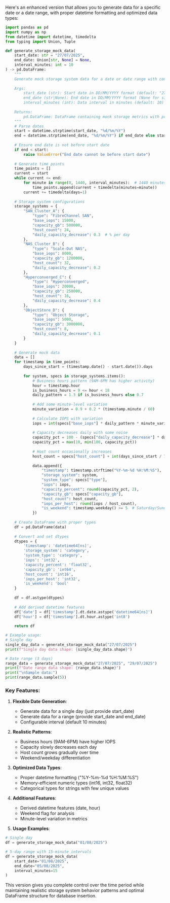 Here's an enhanced version that allows you to generate data for a specific date or a date range, with proper datetime formatting and optimized data types:

```python
import pandas as pd
import numpy as np
from datetime import datetime, timedelta
from typing import Union, Tuple

def generate_storage_mock_data(
    start_date: str = "27/07/2025",
    end_date: Union[str, None] = None,
    interval_minutes: int = 10
) -> pd.DataFrame:
    """
    Generate mock storage system data for a date or date range with configurable intervals.
    
    Args:
        start_date (str): Start date in DD/MM/YYYY format (default: "27/07/2025")
        end_date (str|None): End date in DD/MM/YYYY format (None for single day)
        interval_minutes (int): Data interval in minutes (default: 10)
        
    Returns:
        pd.DataFrame: DataFrame containing mock storage metrics with proper dtypes
    """
    # Parse dates
    start = datetime.strptime(start_date, "%d/%m/%Y")
    end = datetime.strptime(end_date, "%d/%m/%Y") if end_date else start
    
    # Ensure end date is not before start date
    if end < start:
        raise ValueError("End date cannot be before start date")
    
    # Generate time points
    time_points = []
    current = start
    while current <= end:
        for minute in range(0, 1440, interval_minutes):  # 1440 minutes = 24 hours
            time_points.append(current + timedelta(minutes=minute))
        current += timedelta(days=1)
    
    # Storage system configurations
    storage_systems = {
        "SAN_Cluster_A": {
            "type": "FibreChannel SAN",
            "base_iops": 15000,
            "capacity_gb": 500000,
            "host_count": 24,
            "daily_capacity_decrease": 0.3  # % per day
        },
        "NAS_Cluster_B": {
            "type": "Scale-Out NAS",
            "base_iops": 8000,
            "capacity_gb": 1200000,
            "host_count": 32,
            "daily_capacity_decrease": 0.2
        },
        "Hyperconverged_C": {
            "type": "Hyperconverged",
            "base_iops": 20000,
            "capacity_gb": 250000,
            "host_count": 16,
            "daily_capacity_decrease": 0.4
        },
        "ObjectStore_D": {
            "type": "Object Storage",
            "base_iops": 5000,
            "capacity_gb": 3000000,
            "host_count": 8,
            "daily_capacity_decrease": 0.1
        }
    }
    
    # Generate mock data
    data = []
    for timestamp in time_points:
        days_since_start = (timestamp.date() - start.date()).days
        
        for system, specs in storage_systems.items():
            # Business hours pattern (9AM-6PM has higher activity)
            hour = timestamp.hour
            is_business_hours = 9 <= hour < 18
            daily_pattern = 1.3 if is_business_hours else 0.7
            
            # Add some minute-level variation
            minute_variation = 0.9 + 0.2 * (timestamp.minute / 60)
            
            # Calculate IOPS with variation
            iops = int(specs["base_iops"] * daily_pattern * minute_variation * np.random.uniform(0.95, 1.05))
            
            # Capacity decreases daily with some noise
            capacity_pct = 100 - (specs["daily_capacity_decrease"] * days_since_start * np.random.uniform(0.9, 1.1))
            capacity_pct = max(10, min(100, capacity_pct))
            
            # Host count occasionally increases
            host_count = specs["host_count"] + int(days_since_start / 7)  # +1 per week
            
            data.append({
                "timestamp": timestamp.strftime("%Y-%m-%d %H:%M:%S"),
                "storage_system": system,
                "system_type": specs["type"],
                "iops": iops,
                "capacity_percent": round(capacity_pct, 2),
                "capacity_gb": specs["capacity_gb"],
                "host_count": host_count,
                "iops_per_host": round(iops / host_count),
                "is_weekend": timestamp.weekday() >= 5  # Saturday/Sunday
            })
    
    # Create DataFrame with proper types
    df = pd.DataFrame(data)
    
    # Convert and set dtypes
    dtypes = {
        'timestamp': 'datetime64[ns]',
        'storage_system': 'category',
        'system_type': 'category',
        'iops': 'int32',
        'capacity_percent': 'float32',
        'capacity_gb': 'int64',
        'host_count': 'int16',
        'iops_per_host': 'int32',
        'is_weekend': 'bool'
    }
    
    df = df.astype(dtypes)
    
    # Add derived datetime features
    df['date'] = df['timestamp'].dt.date.astype('datetime64[ns]')
    df['hour'] = df['timestamp'].dt.hour.astype('int8')
    
    return df

# Example usage:
# Single day
single_day_data = generate_storage_mock_data("27/07/2025")
print(f"Single day data shape: {single_day_data.shape}")

# Date range (3 days)
range_data = generate_storage_mock_data("27/07/2025", "29/07/2025")
print(f"Date range data shape: {range_data.shape}")
print("\nSample data:")
print(range_data.sample(5))
```

### Key Features:

1. **Flexible Date Generation**:
   - Generate data for a single day (just provide start_date)
   - Generate data for a range (provide start_date and end_date)
   - Configurable interval (default 10 minutes)

2. **Realistic Patterns**:
   - Business hours (9AM-6PM) have higher IOPS
   - Capacity slowly decreases each day
   - Host count grows gradually over time
   - Weekend/weekday differentiation

3. **Optimized Data Types**:
   - Proper datetime formatting ("%Y-%m-%d %H:%M:%S")
   - Memory-efficient numeric types (int16, int32, float32)
   - Categorical types for strings with few unique values

4. **Additional Features**:
   - Derived datetime features (date, hour)
   - Weekend flag for analysis
   - Minute-level variation in metrics

5. **Usage Examples**:
```python
# Single day
df = generate_storage_mock_data("01/08/2025")

# 5-day range with 15-minute intervals
df = generate_storage_mock_data(
    start_date="01/08/2025",
    end_date="05/08/2025",
    interval_minutes=15
)
```

This version gives you complete control over the time period while maintaining realistic storage system behavior patterns and optimal DataFrame structure for database insertion.
